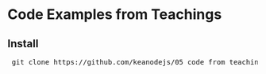 # Code Examples from Teachings

## Install

<pre> git clone https://github.com/keanodejs/05_code_from_teachins.git</pre>


